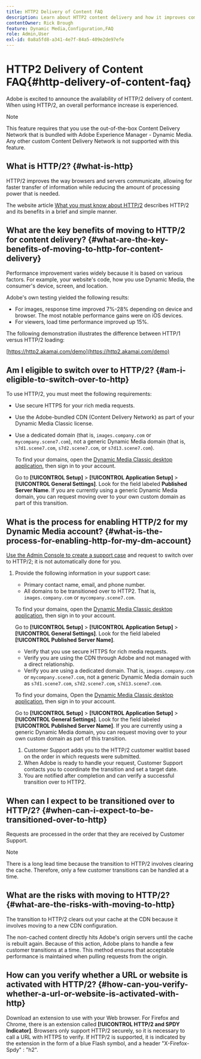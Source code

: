 ```yaml
---
title: HTTP2 Delivery of Content FAQ
description: Learn about HTTP2 content delivery and how it improves communication between browsers and servers for faster information transfer.
contentOwner: Rick Brough
feature: Dynamic Media,Configuration,FAQ
role: Admin,User
exl-id: 0a8a5fd8-a341-4e7f-84a5-409e2de97efe
---
```

# HTTP2 Delivery of Content FAQ{#http-delivery-of-content-faq}

Adobe is excited to announce the availability of HTTP/2 delivery of content. When using HTTP/2, an overall performance increase is experienced.

>[!NOTE]
>
>This feature requires that you use the out-of-the-box Content Delivery Network that is bundled with Adobe Experience Manager - Dynamic Media. Any other custom Content Delivery Network is not supported with this feature.

## What is HTTP/2? {#what-is-http}

HTTP/2 improves the way browsers and servers communicate, allowing for faster transfer of information while reducing the amount of processing power that is needed.

The website article [What you must know about HTTP/2](https://www.engadget.com/2015-02-24-what-you-need-to-know-about-http-2.html) describes HTTP/2 and its benefits in a brief and simple manner.

## What are the key benefits of moving to HTTP/2 for content delivery? {#what-are-the-key-benefits-of-moving-to-http-for-content-delivery}

Performance improvement varies widely because it is based on various factors. For example, your website's code, how you use Dynamic Media, the consumer's device, screen, and location.

Adobe's own testing yielded the following results:

* For images, response time improved 7%-28% depending on device and browser. The most notable performance gains were on iOS devices.
* For viewers, load time performance improved up 15%.

The following demonstration illustrates the difference between HTTP/1 versus HTTP/2 loading:

[https://http2.akamai.com/demo](https://http2.akamai.com/demo)

## Am I eligible to switch over to HTTP/2? {#am-i-eligible-to-switch-over-to-http}

To use HTTP/2, you must meet the following requirements:

* Use secure HTTPS for your rich media requests.
* Use the Adobe-bundled CDN (Content Delivery Network) as part of your Dynamic Media Classic license.
* Use a dedicated domain (that is, `images.company.com` or `mycompany.scene7.com`), not a generic Dynamic Media domain (that is, `s7d1.scene7.com`, `s7d2.scene7.com`, or `s7d13.scene7.com`).

  To find your domains, open the [Dynamic Media Classic desktop application](https://experienceleague.adobe.com/docs/dynamic-media-classic/using/getting-started/signing-out.html#getting-started), then sign in to your account.

  Go to **[!UICONTROL Setup]** > **[!UICONTROL Application Setup]** > **[!UICONTROL General Settings]**. Look for the field labeled **Published Server Name**. If you are currently using a generic Dynamic Media domain, you can request moving over to your own custom domain as part of this transition.

## What is the process for enabling HTTP/2 for my Dynamic Media account? {#what-is-the-process-for-enabling-http-for-my-dm-account}

[Use the Admin Console to create a support case](https://helpx.adobe.com/enterprise/using/support-for-experience-cloud.html) and request to switch over to HTTP/2; it is not automatically done for you.

1. Provide the following information in your support case:

     * Primary contact name, email, and phone number.
     * All domains to be transitioned over to HTTP2. That is, `images.company.com` or `mycompany.scene7.com`.

     To find your domains, open the [Dynamic Media Classic desktop application](https://experienceleague.adobe.com/docs/dynamic-media-classic/using/getting-started/signing-out.html#getting-started), then sign in to your account.

     Go to **[!UICONTROL Setup]** > **[!UICONTROL Application Setup]** > **[!UICONTROL General Settings]**. Look for the field labeled **[!UICONTROL Published Server Name]**.

     * Verify that you use secure HTTPS for rich media requests.
     * Verify you are using the CDN through Adobe and not managed with a direct relationship.
     * Verify you are using a dedicated domain. That is, `images.company.com` or `mycompany.scene7.com`, not a generic Dynamic Media domain such as `s7d1.scene7.com`, `s7d2.scene7.com`, `s7d13.scene7.com`.

     To find your domains, Open the [Dynamic Media Classic desktop application](https://experienceleague.adobe.com/docs/dynamic-media-classic/using/getting-started/signing-out.html#getting-started), then sign in to your account.

     Go to **[!UICONTROL Setup]** > **[!UICONTROL Application Setup]** > **[!UICONTROL General Settings]**. Look for the field labeled **[!UICONTROL Published Server Name]**. If you are currently using a generic Dynamic Media domain, you can request moving over to your own custom domain as part of this transition.

     1. Customer Support adds you to the HTTP/2 customer waitlist based on the order in which requests were submitted.
     1. When Adobe is ready to handle your request, Customer Support contacts you to coordinate the transition and set a target date.
     1. You are notified after completion and can verify a successful transition over to HTTP2.

## When can I expect to be transitioned over to HTTP/2? {#when-can-i-expect-to-be-transitioned-over-to-http}

Requests are processed in the order that they are received by Customer Support.

>[!NOTE]
>
>There is a long lead time because the transition to HTTP/2 involves clearing the cache. Therefore, only a few customer transitions can be handled at a time.

## What are the risks with moving to HTTP/2? {#what-are-the-risks-with-moving-to-http}

The transition to HTTP/2 clears out your cache at the CDN because it involves moving to a new CDN configuration.

The non-cached content directly hits Adobe's origin servers until the cache is rebuilt again. Because of this action, Adobe plans to handle a few customer transitions at a time. This method ensures that acceptable performance is maintained when pulling requests from the origin.

## How can you verify whether a URL or website is activated with HTTP/2? {#how-can-you-verify-whether-a-url-or-website-is-activated-with-http}

Download an extension to use with your Web browser. For Firefox and Chrome, there is an extension called **[!UICONTROL HTTP/2 and SPDY Indicator]**. Browsers only support HTTP/2 securely, so it is necessary to call a URL with HTTPS to verify. If HTTP/2 is supported, it is indicated by the extension in the form of a blue Flash symbol, and a header "X-Firefox-Spdy" : "h2".
